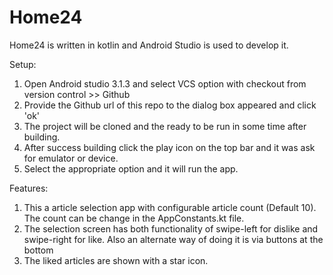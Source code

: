 # Home24

Home24 is written in kotlin and Android Studio is used to develop it.

Setup:
1) Open Android studio 3.1.3 and select VCS option with checkout from version control >> Github 
2) Provide the Github url of this repo to the dialog box appeared and click 'ok'
3) The project will be cloned and the ready to be run in some time after building.
4) After success building click the play icon on the top bar and it was ask for emulator or device.
5) Select the appropriate option and it will run the app.

Features:
1) This a article selection app with configurable article count (Default 10). The count can be change in the AppConstants.kt file.
2) The selection screen has both functionality of swipe-left for dislike and swipe-right for like. Also an alternate way of doing it is via buttons at the bottom
3) The liked articles are shown with a star icon.

